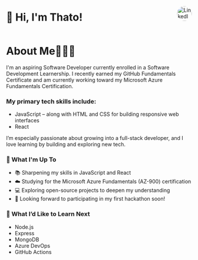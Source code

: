 <div style="display: flex; justify-content: space-between; align-items: center;">
  <h1>👋 Hi, I'm Thato!</h1>
  <a href="https://www.linkedin.com/in/thatomphahlele/" target="_blank">
    <img src="https://cdn.jsdelivr.net/gh/devicons/devicon/icons/linkedin/linkedin-original.svg" alt="LinkedIn" width="40" style="border-radius: 30px;" />
  </a>
</div>

<h1>About Me👩🏽‍💻</h1>

<p>I'm an aspiring Software Developer currently enrolled in a Software Development Learnership.
I recently earned my GitHub Fundamentals Certificate and am currently working toward my Microsoft Azure Fundamentals Certification.</p>

<h3>My primary tech skills include:</h3>
<ul>
  <li>JavaScript – along with HTML and CSS for building responsive web interfaces</li>
  <li>React</li>
</ul> <!-- To make it a list because it appeared as a paragraph at first.-->


I’m especially passionate about growing into a full-stack developer, and I love learning by building and exploring new tech.

<h3>🚀 What I'm Up To</h3>
<ul>
  <li>📚 Sharpening my skills in JavaScript and React</li>
  <li>☁️ Studying for the Microsoft Azure Fundamentals (AZ-900) certification</li>
  <li>💻 Exploring open-source projects to deepen my understanding</li>
  <li>🧠 Looking forward to participating in my first hackathon soon!</li>
</ul>

<h3>🎯 What I’d Like to Learn Next</h3>
<ul>
  <li>Node.js</li>
  <li>Express</li>
  <li>MongoDB</li>
  <li>Azure DevOps</li>
  <li>GitHub Actions</li>
  
</ul>



